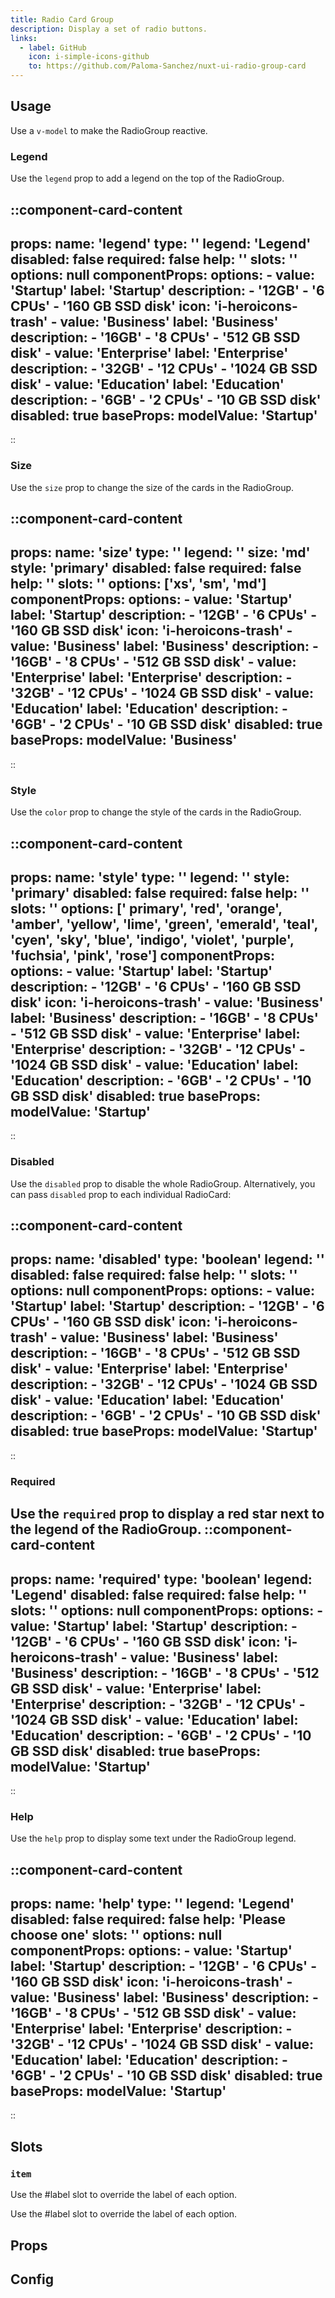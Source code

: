 ```yaml
---
title: Radio Card Group 
description: Display a set of radio buttons.
links:
  - label: GitHub
    icon: i-simple-icons-github
    to: https://github.com/Paloma-Sanchez/nuxt-ui-radio-group-card
---
```


## Usage

Use a `v-model` to make the RadioGroup reactive. 


### Legend

Use the `legend` prop to add a legend on the top of the RadioGroup.

::component-card-content
---
props:
  name: 'legend'
  type: ''
  legend: 'Legend'
  disabled: false
  required: false
  help: ''
  slots: ''
  options: null
componentProps: 
  options: 
      - value: 'Startup'
        label: 'Startup'
        description:
          - '12GB'
          - '6 CPUs'
          - '160 GB SSD disk'
        icon: 'i-heroicons-trash'
      - value: 'Business'
        label: 'Business'
        description:
          - '16GB'
          - '8 CPUs'
          - '512 GB SSD disk'
      - value: 'Enterprise'
        label: 'Enterprise'
        description:
          - '32GB'
          - '12 CPUs'
          - '1024 GB SSD disk'
      - value: 'Education'
        label: 'Education'
        description:
          - '6GB'
          - '2 CPUs'
          - '10 GB SSD disk'
        disabled: true
baseProps:
  modelValue: 'Startup'
---
::

### Size

Use the `size` prop to change the size of the cards in the RadioGroup.

::component-card-content
---
props:
  name: 'size'
  type: ''
  legend: ''
  size: 'md'
  style: 'primary'
  disabled: false
  required: false
  help: ''
  slots: ''
  options: 
    ['xs', 'sm', 'md']
componentProps: 
  options: 
      - value: 'Startup'
        label: 'Startup'
        description:
          - '12GB'
          - '6 CPUs'
          - '160 GB SSD disk'
        icon: 'i-heroicons-trash'
      - value: 'Business'
        label: 'Business'
        description:
          - '16GB'
          - '8 CPUs'
          - '512 GB SSD disk'
      - value: 'Enterprise'
        label: 'Enterprise'
        description:
          - '32GB'
          - '12 CPUs'
          - '1024 GB SSD disk'
      - value: 'Education'
        label: 'Education'
        description:
          - '6GB'
          - '2 CPUs'
          - '10 GB SSD disk'
        disabled: true
baseProps:
  modelValue: 'Business'
---
::

### Style

Use the `color` prop to change the style of the cards in the RadioGroup.

::component-card-content
---
props:
  name: 'style'
  type: ''
  legend: ''
  style: 'primary'
  disabled: false
  required: false
  help: ''
  slots: ''
  options: 
    [' primary', 'red', 'orange', 'amber', 'yellow', 'lime', 'green', 'emerald', 'teal', 'cyen', 'sky', 'blue', 'indigo', 'violet', 'purple', 'fuchsia', 'pink', 'rose']
componentProps: 
  options: 
      - value: 'Startup'
        label: 'Startup'
        description:
          - '12GB'
          - '6 CPUs'
          - '160 GB SSD disk'
        icon: 'i-heroicons-trash'
      - value: 'Business'
        label: 'Business'
        description:
          - '16GB'
          - '8 CPUs'
          - '512 GB SSD disk'
      - value: 'Enterprise'
        label: 'Enterprise'
        description:
          - '32GB'
          - '12 CPUs'
          - '1024 GB SSD disk'
      - value: 'Education'
        label: 'Education'
        description:
          - '6GB'
          - '2 CPUs'
          - '10 GB SSD disk'
        disabled: true
baseProps:
  modelValue: 'Startup'
---
::

### Disabled

Use the `disabled` prop to disable the whole RadioGroup. 
Alternatively, you can pass `disabled` prop to each individual RadioCard:

::component-card-content
---
props:
  name: 'disabled'
  type: 'boolean'
  legend: ''
  disabled: false
  required: false
  help: ''
  slots: ''
  options: null
componentProps: 
  options: 
      - value: 'Startup'
        label: 'Startup'
        description:
          - '12GB'
          - '6 CPUs'
          - '160 GB SSD disk'
        icon: 'i-heroicons-trash'
      - value: 'Business'
        label: 'Business'
        description:
          - '16GB'
          - '8 CPUs'
          - '512 GB SSD disk'
      - value: 'Enterprise'
        label: 'Enterprise'
        description:
          - '32GB'
          - '12 CPUs'
          - '1024 GB SSD disk'
      - value: 'Education'
        label: 'Education'
        description:
          - '6GB'
          - '2 CPUs'
          - '10 GB SSD disk'
        disabled: true
baseProps:
  modelValue: 'Startup'
---
::

### Required

Use the `required` prop to display a red star next to the legend of the RadioGroup.
::component-card-content
---
props:
  name: 'required'
  type: 'boolean'
  legend: 'Legend'
  disabled: false
  required: false
  help: ''
  slots: ''
  options: null
componentProps: 
  options: 
      - value: 'Startup'
        label: 'Startup'
        description:
          - '12GB'
          - '6 CPUs'
          - '160 GB SSD disk'
        icon: 'i-heroicons-trash'
      - value: 'Business'
        label: 'Business'
        description:
          - '16GB'
          - '8 CPUs'
          - '512 GB SSD disk'
      - value: 'Enterprise'
        label: 'Enterprise'
        description:
          - '32GB'
          - '12 CPUs'
          - '1024 GB SSD disk'
      - value: 'Education'
        label: 'Education'
        description:
          - '6GB'
          - '2 CPUs'
          - '10 GB SSD disk'
        disabled: true
baseProps:
  modelValue: 'Startup'
---
::

### Help

Use the `help` prop to display some text under the RadioGroup legend.

::component-card-content
---
props:
  name: 'help'
  type: ''
  legend: 'Legend'
  disabled: false
  required: false
  help: 'Please choose one'
  slots: ''
  options: null
componentProps: 
  options: 
      - value: 'Startup'
        label: 'Startup'
        description:
          - '12GB'
          - '6 CPUs'
          - '160 GB SSD disk'
        icon: 'i-heroicons-trash'
      - value: 'Business'
        label: 'Business'
        description:
          - '16GB'
          - '8 CPUs'
          - '512 GB SSD disk'
      - value: 'Enterprise'
        label: 'Enterprise'
        description:
          - '32GB'
          - '12 CPUs'
          - '1024 GB SSD disk'
      - value: 'Education'
        label: 'Education'
        description:
          - '6GB'
          - '2 CPUs'
          - '10 GB SSD disk'
        disabled: true
baseProps:
  modelValue: 'Startup'
---
::

## Slots

### `item`

Use the #label slot to override the label of each option.



Use the #label slot to override the label of each option.

## Props


## Config


